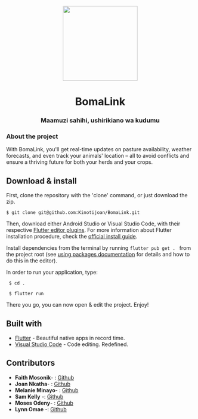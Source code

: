 <p align="center">
  <img src="https://github.com/Kinotijoan/BomaLink/assets/117837618/ac5908cd-1c44-430a-86a3-15e876531e14" width="200">
</p>

<h1 align="center">BomaLink</h1>
<h3 align="center">Maamuzi sahihi, ushirikiano wa kudumu</h3>



### About the project
With BomaLink, you'll get real-time updates on pasture availability, weather forecasts, and even track your animals' location – all to avoid conflicts and ensure a thriving future for both your herds and your crops.



## Download & install

First, clone the repository with the 'clone' command, or just download the zip.

```
$ git clone git@github.com:Kinotijoan/BomaLink.git
```

Then, download either Android Studio or Visual Studio Code, with their respective [Flutter editor plugins](https://flutter.io/get-started/editor/). For more information about Flutter installation procedure, check the [official install guide](https://flutter.io/get-started/install/).

Install dependencies from the terminal by running `flutter pub get . ` from the project root (see [using packages documentation](https://flutter.io/using-packages/#adding-a-package-dependency-to-an-app) for details and how to do this in the editor).

In order to run your application, type:
```
 $ cd .
```
```
 $ flutter run
```

There you go, you can now open & edit the project. Enjoy!

## Built with

- [Flutter](https://flutter.dev/) - Beautiful native apps in record time.
- [Visual Studio Code](https://code.visualstudio.com/) - Code editing. Redefined.

## Contributors

- **Faith Mosonik**- : [Github](https://github.com/FaithMosonik)
- **Joan Nkatha**- :  [Github](https://github.com/Kinotijoan)
- **Melanie Minayo**- :  [Github](https://github.com/MinayoMel)
- **Sam Kelly** -:  [Github](https://github.com/Icey-Python)
- **Moses Odeny**- : [Github](https://github.com/caspa-moses)
- **Lynn Omae** -: [Github](https://github.com/LynnOmae) 

